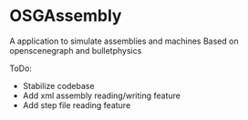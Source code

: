 # OSGAssembly
A application to simulate assemblies and machines
Based on openscenegraph and bulletphysics

ToDo:
- Stabilize codebase
- Add xml assembly reading/writing feature
- Add step file reading feature
